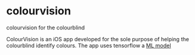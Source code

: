 # colourvision
colourvision for the colourblind


ColourVision is an iOS app developed for the sole purpose of
helping the colourblind identify colours. The app uses tensorflow a
[ML model](https://github.com/samantharachelb/colourvision-ml)
